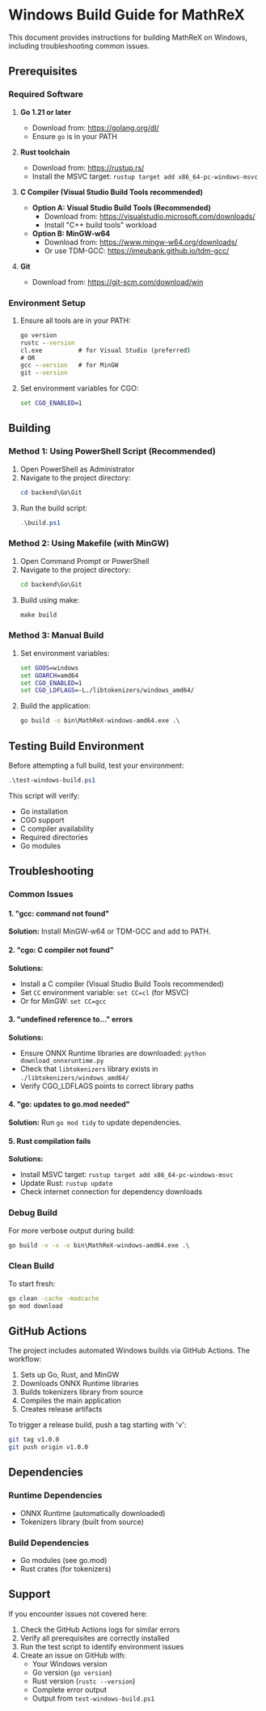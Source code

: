 # Windows Build Guide for MathReX

This document provides instructions for building MathReX on Windows, including troubleshooting common issues.

## Prerequisites

### Required Software

1. **Go 1.21 or later**
   - Download from: https://golang.org/dl/
   - Ensure `go` is in your PATH

2. **Rust toolchain**
   - Download from: https://rustup.rs/
   - Install the MSVC target: `rustup target add x86_64-pc-windows-msvc`

3. **C Compiler (Visual Studio Build Tools recommended)**
   - **Option A: Visual Studio Build Tools (Recommended)**
     - Download from: https://visualstudio.microsoft.com/downloads/
     - Install "C++ build tools" workload
   - **Option B: MinGW-w64**
     - Download from: https://www.mingw-w64.org/downloads/
     - Or use TDM-GCC: https://jmeubank.github.io/tdm-gcc/

4. **Git**
   - Download from: https://git-scm.com/download/win

### Environment Setup

1. Ensure all tools are in your PATH:
   ```cmd
   go version
   rustc --version
   cl.exe          # for Visual Studio (preferred)
   # OR
   gcc --version   # for MinGW
   git --version
   ```

2. Set environment variables for CGO:
   ```cmd
   set CGO_ENABLED=1
   ```

## Building

### Method 1: Using PowerShell Script (Recommended)

1. Open PowerShell as Administrator
2. Navigate to the project directory:
   ```powershell
   cd backend\Go\Git
   ```
3. Run the build script:
   ```powershell
   .\build.ps1
   ```

### Method 2: Using Makefile (with MinGW)

1. Open Command Prompt or PowerShell
2. Navigate to the project directory:
   ```cmd
   cd backend\Go\Git
   ```
3. Build using make:
   ```cmd
   make build
   ```

### Method 3: Manual Build

1. Set environment variables:
   ```cmd
   set GOOS=windows
   set GOARCH=amd64
   set CGO_ENABLED=1
   set CGO_LDFLAGS=-L./libtokenizers/windows_amd64/
   ```

2. Build the application:
   ```cmd
   go build -o bin\MathReX-windows-amd64.exe .\
   ```

## Testing Build Environment

Before attempting a full build, test your environment:

```powershell
.\test-windows-build.ps1
```

This script will verify:
- Go installation
- CGO support
- C compiler availability
- Required directories
- Go modules

## Troubleshooting

### Common Issues

#### 1. "gcc: command not found"
**Solution:** Install MinGW-w64 or TDM-GCC and add to PATH.

#### 2. "cgo: C compiler not found"
**Solutions:**
- Install a C compiler (Visual Studio Build Tools recommended)
- Set `CC` environment variable: `set CC=cl` (for MSVC)
- Or for MinGW: `set CC=gcc`

#### 3. "undefined reference to..." errors
**Solutions:**
- Ensure ONNX Runtime libraries are downloaded: `python download_onnxruntime.py`
- Check that `libtokenizers` library exists in `./libtokenizers/windows_amd64/`
- Verify CGO_LDFLAGS points to correct library paths

#### 4. "go: updates to go.mod needed"
**Solution:** Run `go mod tidy` to update dependencies.

#### 5. Rust compilation fails
**Solutions:**
- Install MSVC target: `rustup target add x86_64-pc-windows-msvc`
- Update Rust: `rustup update`
- Check internet connection for dependency downloads

### Debug Build

For more verbose output during build:

```cmd
go build -v -x -o bin\MathReX-windows-amd64.exe .\
```

### Clean Build

To start fresh:

```cmd
go clean -cache -modcache
go mod download
```

## GitHub Actions

The project includes automated Windows builds via GitHub Actions. The workflow:

1. Sets up Go, Rust, and MinGW
2. Downloads ONNX Runtime libraries
3. Builds tokenizers library from source
4. Compiles the main application
5. Creates release artifacts

To trigger a release build, push a tag starting with 'v':

```bash
git tag v1.0.0
git push origin v1.0.0
```

## Dependencies

### Runtime Dependencies
- ONNX Runtime (automatically downloaded)
- Tokenizers library (built from source)

### Build Dependencies
- Go modules (see go.mod)
- Rust crates (for tokenizers)

## Support

If you encounter issues not covered here:

1. Check the GitHub Actions logs for similar errors
2. Verify all prerequisites are correctly installed
3. Run the test script to identify environment issues
4. Create an issue on GitHub with:
   - Your Windows version
   - Go version (`go version`)
   - Rust version (`rustc --version`)
   - Complete error output
   - Output from `test-windows-build.ps1`
